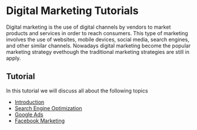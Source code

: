 # Digital Marketing Tutorials
Digital marketing is the use of digital channels by vendors to market products and services in order to reach consumers. This type of marketing involves the use of websites, mobile devices, social media, search engines, and other similar channels. Nowadays digital marketing become the popular marketing strategy evethough the traditional marketing strategies are still in apply.
## Tutorial 
In this tutorial we will discuss all about the following topics
 
 * [Introduction](https://github.com/ethioclicks/Marketing-Tutorials/blob/master/Introduction%20To%20DigitalMarketing.md)  
 * [Search Engine Optimization](https://github.com/ethioclicks/Marketing-Tutorials/blob/master/Search%20Engine%20optimization.md)
* [Google Ads](https://github.com/ethioclicks/Marketing-Tutorials/blob/master/Google%20Ads.md)
* [Facebook Marketing](https://github.com/ethioclicks/Marketing-Tutorials/blob/master/FaceBook%20Marketing.md)

